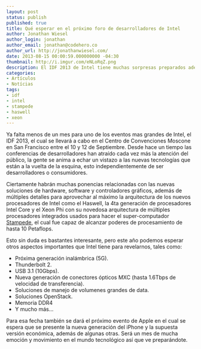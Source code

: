 ```yaml
---
layout: post
status: publish
published: true
title: Qué esperar en el próximo foro de desarrolladores de Intel
author: Jonathan Wiesel
author_login: jonathan
author_email: jonathan@codehero.co
author_url: http://jonathanwiesel.com/
date: 2013-08-15 00:00:59.000000000 -04:30
thumbnail: http://i.imgur.com/eNLoRqZ.png
description: El IDF 2013 de Intel tiene muchas sorpresas preparados además de los procesadores Haswell y Xeon Phi, tales como...
categories:
- Artículos
- Notícias
tags:
- idf
- intel
- stampede
- haswell
- xeon
---
```

<p>Ya falta menos de un mes para uno de los eventos mas grandes de Intel, el IDF 2013, el cual se llevará a cabo en el Centro de Convenciones Moscone en San Francisco entre el 10 y 12 de Septiembre. Desde hace un tiempo las conferencias de desarrolladores han atraído cada vez más la atención del público, la gente se anima a echar un vistazo a las nuevas tecnologías que están a la vuelta de la esquina, esto independientemente de ser desarrolladores o consumidores.</p>

<p>Ciertamente habrán muchas ponencias relacionadas con las nuevas soluciones de hardware, software y controladores gráficos, además de múltiples detalles para aprovechar al máximo la arquitectura de los nuevos procesadores de Intel como el Haswell, la 4ta generación de procesadores Intel Core y el Xeon Phi con su novedosa arquitectura de múltiples procesadores integrados usados para hacer el super-computador <a href="http://www.tacc.utexas.edu/resources/hpc/stampede">Stampede</a>, el cual fue capaz de alcanzar poderes de procesamiento de hasta 10 Petaflops.</p>

<p>Esto sin duda es bastantes interesante, pero este año podemos esperar otros aspectos importantes que Intel tiene para revelarnos, tales como:</p>

<ul>
<li>Próxima generación inalámbrica (5G).</li>
<li>Thunderbolt 2.</li>
<li>USB 3.1 (10Gbps).</li>
<li>Nueva generación de conectores ópticos MXC (hasta 1.6Tbps de velocidad de transferencia).</li>
<li>Soluciones de manejo de volumenes grandes de data.</li>
<li>Soluciones OpenStack.</li>
<li>Memoria DDR4</li>
<li>Y mucho más…</li>
</ul>

<p>Para esa fecha también se dará el próximo evento de Apple en el cual se espera que se presente la nueva generación del iPhone y la supuesta versión económica, además de algunas otras. Será un mes de mucha emoción y movimiento en el mundo tecnológico así que ve preparándote.</p>
